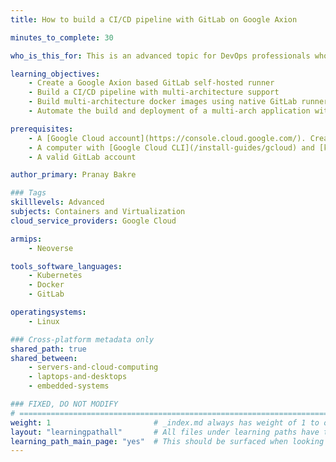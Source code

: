 ```yaml
---
title: How to build a CI/CD pipeline with GitLab on Google Axion

minutes_to_complete: 30

who_is_this_for: This is an advanced topic for DevOps professionals who are looking to build a CI/CD pipeline with GitLab on Google Axion based self-hosted GitLab runners. 

learning_objectives: 
    - Create a Google Axion based GitLab self-hosted runner
    - Build a CI/CD pipeline with multi-architecture support
    - Build multi-architecture docker images using native GitLab runners on x86 and Arm
    - Automate the build and deployment of a multi-arch application with GitLab CI/CD

prerequisites:
    - A [Google Cloud account](https://console.cloud.google.com/). Create an account if needed.
    - A computer with [Google Cloud CLI](/install-guides/gcloud) and [kubectl](/install-guides/kubectl/)installed.
    - A valid GitLab account

author_primary: Pranay Bakre

### Tags
skilllevels: Advanced
subjects: Containers and Virtualization
cloud_service_providers: Google Cloud

armips:
    - Neoverse

tools_software_languages:
    - Kubernetes
    - Docker
    - GitLab

operatingsystems:
    - Linux

### Cross-platform metadata only
shared_path: true
shared_between:
    - servers-and-cloud-computing
    - laptops-and-desktops
    - embedded-systems

### FIXED, DO NOT MODIFY
# ================================================================================
weight: 1                       # _index.md always has weight of 1 to order correctly
layout: "learningpathall"       # All files under learning paths have this same wrapper
learning_path_main_page: "yes"  # This should be surfaced when looking for related content. Only set for _index.md of learning path content.
---
```

